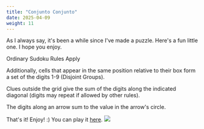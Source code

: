 ```yaml
---
title: "Conjunto Conjunto"
date: 2025-04-09
weight: 11
---
```


<p>As I always say, it's been a while since I've made a puzzle. Here's a fun little one. I hope you enjoy.</p>
<p>
Ordinary Sudoku Rules Apply
</p>
<p>
Additionally, cells that appear in the same position relative to their box form a set of the digits 1-9 (Disjoint Groups).
</p>
<p> Clues outside the grid give the sum of the digits along the indicated diagonal (digits may repeat if allowed by other rules).
</p>
<p> The digits along an arrow sum to the value in the arrow's circle.
</p>
<p>That's it! Enjoy! :)
You can play it <a href="https://tinyurl.com/conjuntoconjunto">here</a>.

<img src="/Dateien/bild.php?data=9e519376-17846-3030304136452d31"/>
</p>